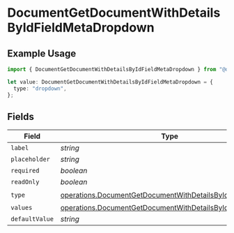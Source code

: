 # DocumentGetDocumentWithDetailsByIdFieldMetaDropdown

## Example Usage

```typescript
import { DocumentGetDocumentWithDetailsByIdFieldMetaDropdown } from "@documenso/sdk-typescript/models/operations";

let value: DocumentGetDocumentWithDetailsByIdFieldMetaDropdown = {
  type: "dropdown",
};
```

## Fields

| Field                                                                                                                                  | Type                                                                                                                                   | Required                                                                                                                               | Description                                                                                                                            |
| -------------------------------------------------------------------------------------------------------------------------------------- | -------------------------------------------------------------------------------------------------------------------------------------- | -------------------------------------------------------------------------------------------------------------------------------------- | -------------------------------------------------------------------------------------------------------------------------------------- |
| `label`                                                                                                                                | *string*                                                                                                                               | :heavy_minus_sign:                                                                                                                     | N/A                                                                                                                                    |
| `placeholder`                                                                                                                          | *string*                                                                                                                               | :heavy_minus_sign:                                                                                                                     | N/A                                                                                                                                    |
| `required`                                                                                                                             | *boolean*                                                                                                                              | :heavy_minus_sign:                                                                                                                     | N/A                                                                                                                                    |
| `readOnly`                                                                                                                             | *boolean*                                                                                                                              | :heavy_minus_sign:                                                                                                                     | N/A                                                                                                                                    |
| `type`                                                                                                                                 | [operations.DocumentGetDocumentWithDetailsByIdTypeDropdown](../../models/operations/documentgetdocumentwithdetailsbyidtypedropdown.md) | :heavy_check_mark:                                                                                                                     | N/A                                                                                                                                    |
| `values`                                                                                                                               | [operations.DocumentGetDocumentWithDetailsByIdValue3](../../models/operations/documentgetdocumentwithdetailsbyidvalue3.md)[]           | :heavy_minus_sign:                                                                                                                     | N/A                                                                                                                                    |
| `defaultValue`                                                                                                                         | *string*                                                                                                                               | :heavy_minus_sign:                                                                                                                     | N/A                                                                                                                                    |